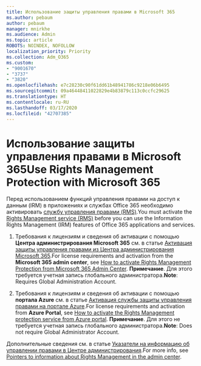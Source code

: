 ```yaml
---
title: Использование защиты управления правами в Microsoft 365
ms.author: pebaum
author: pebaum
manager: mnirkhe
ms.audience: Admin
ms.topic: article
ROBOTS: NOINDEX, NOFOLLOW
localization_priority: Priority
ms.collection: Adm_O365
ms.custom:
- "9001670"
- "3737"
- "3820"
ms.openlocfilehash: e7c28230c90f61dd61b48941786c9218e06b6495
ms.sourcegitcommit: 09a46448411022829e4b83879c113c0ccfc29625
ms.translationtype: HT
ms.contentlocale: ru-RU
ms.lasthandoff: 03/17/2020
ms.locfileid: "42707385"
---
```

# <a name="use-rights-management-protection-with-microsoft-365"></a><span data-ttu-id="1a8a0-102">Использование защиты управления правами в Microsoft 365</span><span class="sxs-lookup"><span data-stu-id="1a8a0-102">Use Rights Management Protection with Microsoft 365</span></span>

<span data-ttu-id="1a8a0-103">Перед использованием функций управления правами на доступ к данным (IRM) в приложениях и службах Office 365 необходимо активировать [службу управления правами (RMS)](https://docs.microsoft.com/azure/information-protection/what-is-azure-rms).</span><span class="sxs-lookup"><span data-stu-id="1a8a0-103">You must activate the [Rights Management service (RMS)](https://docs.microsoft.com/azure/information-protection/what-is-azure-rms) before you can use the Information Rights Management (IRM) features of Office 365 applications and services.</span></span>

1. <span data-ttu-id="1a8a0-104">Требования к лицензиям и сведения об активации с помощью **Центра администрирования Microsoft 365** см. в статье [Активация защиты управления правами из Центра администрирования Microsoft 365](https://docs.microsoft.com/azure/information-protection/activate-office365).</span><span class="sxs-lookup"><span data-stu-id="1a8a0-104">For license requirements and activation from the **Microsoft 365 admin center**, see [How to activate Rights Management Protection from Microsoft 365 Admin Center](https://docs.microsoft.com/azure/information-protection/activate-office365).</span></span> <span data-ttu-id="1a8a0-105">**Примечание**. Для этого требуется учетная запись глобального администратора.</span><span class="sxs-lookup"><span data-stu-id="1a8a0-105">**Note**: Requires Global Administration Account.</span></span>

2. <span data-ttu-id="1a8a0-106">Требования к лицензиям и сведения об активации с помощью **портала Azure** см. в статье [Активация службы защиты управления правами на портале Azure](https://docs.microsoft.com/azure/information-protection/activate-azure).</span><span class="sxs-lookup"><span data-stu-id="1a8a0-106">For license requirements and activation from **Azure Portal**, see [How to activate the Rights Management protection service from Azure portal](https://docs.microsoft.com/azure/information-protection/activate-azure).</span></span> <span data-ttu-id="1a8a0-107">**Примечание**. Для этого не требуется учетная запись глобального администратора.</span><span class="sxs-lookup"><span data-stu-id="1a8a0-107">**Note**: Does not require Global Administrator Account.</span></span>

<span data-ttu-id="1a8a0-108">Дополнительные сведения см. в статье [Указатели на информацию об управлении правами в Центре администрирования](https://docs.microsoft.com/office365/enterprise/activate-rms-in-office-365).</span><span class="sxs-lookup"><span data-stu-id="1a8a0-108">For more info, see [Pointers to information about Rights Management in the admin center](https://docs.microsoft.com/office365/enterprise/activate-rms-in-office-365).</span></span>
